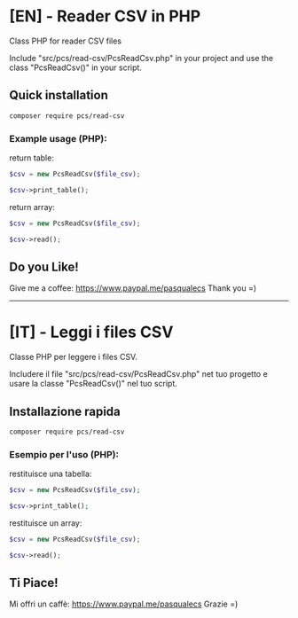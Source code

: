 # [EN] - Reader CSV in PHP
Class PHP for reader CSV files

Include "src/pcs/read-csv/PcsReadCsv.php" in your project and use the class "PcsReadCsv()" in your script.

## Quick installation
```bash
composer require pcs/read-csv
```

### Example usage (PHP):
return table:
```php
$csv = new PcsReadCsv($file_csv);

$csv->print_table();

```

return array:
```php
$csv = new PcsReadCsv($file_csv);

$csv->read();

```

## Do you Like!
Give me a coffee: https://www.paypal.me/pasqualecs
Thank you =)

***

# [IT] - Leggi i files CSV
Classe PHP per leggere i files CSV.

Includere il file "src/pcs/read-csv/PcsReadCsv.php" net tuo progetto e usare la classe "PcsReadCsv()" nel tuo script.

## Installazione rapida
```bash
composer require pcs/read-csv
```

### Esempio per l'uso (PHP):
restituisce una tabella:
```php
$csv = new PcsReadCsv($file_csv);

$csv->print_table();

```

restituisce un array:
```php
$csv = new PcsReadCsv($file_csv);

$csv->read();

```

## Ti Piace!
Mi offri un caffè: https://www.paypal.me/pasqualecs
Grazie =)
